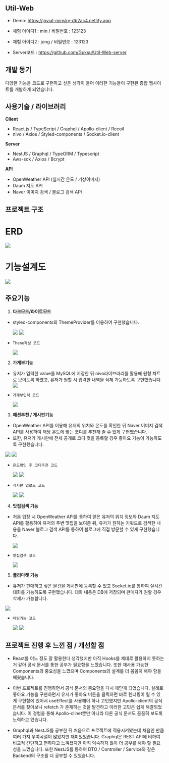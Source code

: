 ## **Util-Web**

- Demo: https://jovial-minsky-db2ac4.netlify.app
- 체험 아이디1 : min / 비밀번호 : 123123
- 체험 아이디2 : jong / 비밀번호 : 123123

- Server코드 : https://github.com/Guksu/Util-Web-server

## **개발 동기**

다양한 기능을 코드로 구현하고 싶은 생각이 들어 이러한 기능들이 구현된 종합 웹사이트를 개발하게 되었습니다.

## **사용기술 / 라이브러리**

**Client**

- React.js / TypeScript / Graphql / Apollo-client / Recoil
- nivo / Axios / Styled-components / Socket.io-client

**Server**

- NestJS / Graphql / TypeORM / Typescript
- Aws-sdk / Axios / Bcrypt

**API**

- OpenWeather API (실시간 온도 / 기상이미지)
- Daum 지도 API
- Naver 이미지 검색 / 블로그 검색 API

## **프로젝트 구조**

# **ERD**

<img src="https://user-images.githubusercontent.com/87972252/150096948-4231039d-444e-44c2-a5ce-bceb2484a639.png" width={80%}>

# **기능설계도**

<img src="https://user-images.githubusercontent.com/87972252/150099426-3d9a5c2e-6325-4966-8ac8-70ed4b99432e.png" width={80%}>

## **주요기능**

1. **다크모드/라이트모드**

- styled-components의 ThemeProvider를 이용하여 구현했습니다.

  <img src="https://user-images.githubusercontent.com/87972252/150284739-98bc0994-f010-4a82-b478-a5a5c63b049a.png" width={50%}>
  <img src="https://user-images.githubusercontent.com/87972252/150284807-f3269523-16eb-4cc4-a099-e0dad6217ba5.png" width={50%}>

- `Theme작성 코드`

  <img src="https://user-images.githubusercontent.com/87972252/150460049-5a4a1569-7301-4724-9e32-3dceb8494647.png" width={50%}>

2. **가계부기능**

- 유저가 입력한 value를 MySQL에 저장한 뒤 nivo라이브러리를 활용해 원형 차트로 보이도록 하였고, 유저가 원할 시 입력한 내역을 삭제 가능하도록 구현했습니다.
  <img src="https://user-images.githubusercontent.com/87972252/150288106-db90bebd-717c-4dc2-89b6-ed1946de140e.png" width={70%}>

- `가계부입력 코드`

  <img src="https://user-images.githubusercontent.com/87972252/150288522-27659d95-f20f-4a5c-b6a2-5ab180423e35.png" width={50%}>

3. **패션추천 / 게시판기능**

- OpenWeather API를 이용해 유저의 위치와 온도를 확인한 뒤 Naver 이미지 검색 API를 사용하여 해당 온도에 맞는 코디를 추천해 줄 수 있게 구현했습니다.
- 또한, 유저가 게시판에 전체 공개로 코디 컷을 등록할 경우 좋아요 기능이 가능하도록 구현했습니다.

 <img src="https://user-images.githubusercontent.com/87972252/150289556-3bc8735b-74e5-442c-ab67-68cff77cb14d.png" width={50%}>
 <img src="https://user-images.githubusercontent.com/87972252/150289616-8277382a-40ec-498e-8ef0-e132124ea25c.png" width={50%}>

- `온도확인 후 코디추천 코드`

  <img src="https://user-images.githubusercontent.com/87972252/150290101-5c8a6165-57cd-44b1-8da0-5b33f1b51239.png" width={50%}>
  <img src="https://user-images.githubusercontent.com/87972252/150290109-5ae4d626-2f83-4f7f-a993-efbdb60312f7.png" width={50%}>

- `게시판 업로드 코드`

  <img src="https://user-images.githubusercontent.com/87972252/150291004-983426e2-ef42-4442-b71b-0090dbd130ba.png" width={50%}>
  <img src="https://user-images.githubusercontent.com/87972252/150291008-03bbfb53-e6af-456f-9404-429aa190a311.png" width={50%}>

4. **맛집검색 기능**

- 처음 입장 시 OpenWeather API를 통하여 얻은 유저의 위치 정보와 Daum 지도 API를 활용하여 유저의 주변 맛집을 보여준 뒤,
  유저가 원하는 키워드로 검색한 내용을 Naver 블로그 검색 API를 통하여 블로그에 직접 방문할 수 있게 구현했습니다.

  <img src="https://user-images.githubusercontent.com/87972252/150291712-6a2230b1-e8e0-412e-b8c1-e7b0af723ec1.png" width={50%}>

- `맛집검색 코드`

  <img src="https://user-images.githubusercontent.com/87972252/150292329-a4290feb-322e-4175-9536-58338fb85189.png" width={50%}>

5. **플리마켓 기능**

- 유저가 판매하고 싶은 물건을 게시판에 등록할 수 있고 Socket.io를 통하여 실시간 대화를 가능하도록 구현했습니다. 대화 내용은 DB에 저장되며 판매자가 원할 경우 삭제가 가능합니다.

 <img src="https://user-images.githubusercontent.com/87972252/150292818-68ad4b8b-e6cb-4398-b038-4114b6fdc00c.png" width={50%}>

- `채팅기능 코드`

  <img src="https://user-images.githubusercontent.com/87972252/150293369-69f24e04-dabe-492b-aea5-03d081516ff6.png" width={50%}>
  <img src="https://user-images.githubusercontent.com/87972252/150293379-ca54b8ec-856b-48bc-ab0a-8fb246656048.png" width={50%}>

## **프로젝트 진행 후 느낀 점 / 개선할 점**

- React를 어느 정도 잘 활용한다 생각했지만 아직 Hooks를 제대로 활용하지 못하는 거 같아 공식 문서를 통한 공부가 필요함을 느꼈습니다. 또한 재사용 가능한 Components의 중요성을 느꼈으며 Components의 설계를 더 꼼꼼히 해야 함을 배웠습니다.

- 이번 프로젝트를 진행하면서 공식 문서의 중요함을 다시 깨닫게 되었습니다. 실례로 좋아요 기능을 구현하면서 유저가 좋아요 버튼을 클릭하면 바로 렌더링이 될 수 있게 구현함에 있어서 useEffect를 사용해야 하나 고민했지만 Apollo-client의 공식 문서를 찾아보니 refetch 가 존재하는 것을 발견하고 이러한 고민은 쉽게 해결되었습니다. 이 경험을 통해 Apollo-clinet뿐만 아니라 다른 공식 문서도 꼼꼼히 보도록 노력하고 있습니다.

- Graphql과 NestJS를 공부한 뒤 처음으로 프로젝트에 적용시켜봤는데 처음인 만큼 여러 가지 우여곡절이 많았지만 재미있었습니다. Graphql은 REST API에 비하여 비교적 간단하고 편하다고 느껴졌지만 아직 익숙하지 않아 더 공부를 해야 할 필요성을 느꼈습니다. 또한 NestJS를 통하여 DTO / Controller / Service와 같은 Backend의 구조를 더 공부할 수 있었습니다.
